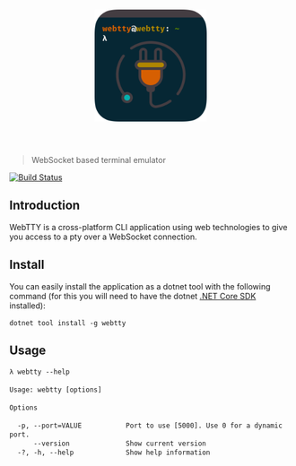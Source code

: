 <h1 align="center">
    <img src="assets/logo.png" width="200" alt="webtty logo" />
    <br />
    <br />
</h1>

> WebSocket based terminal emulator

[![Build Status][azure-ci-badge]][azure-ci-url]


## Introduction
WebTTY is a cross-platform CLI application using web technologies to give you access to a pty over a WebSocket connection.

## Install

You can easily install the application as a dotnet tool with the following command (for this you will need to have the dotnet [.NET Core SDK](https://dotnet.microsoft.com/download) installed):

```
dotnet tool install -g webtty
```

## Usage

```
λ webtty --help

Usage: webtty [options]

Options

  -p, --port=VALUE           Port to use [5000]. Use 0 for a dynamic port.
      --version              Show current version
  -?, -h, --help             Show help information
```



[azure-ci-badge]: https://dev.azure.com/vandycknick/webtty/_apis/build/status/nickvdyck.webtty?branchName=master
[azure-ci-url]: https://dev.azure.com/vandycknick/webtty/_build/latest?definitionId=15&branchName=master
